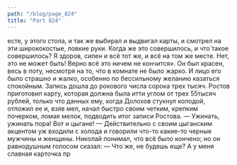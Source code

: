 ```yaml
---
path: "/blog/page_824"
title: "Part 824"
---
```


есте, у этого стола, и так же выбирал и выдвигал карты, и смотрел на эти ширококостые, ловкие руки. Когда же это совершилось, и что́ такое совершилось? Я здоров, силен и всё тот же, и всё на том же месте. Нет, это не может быть! Верно всё это ничем не кончится».
Он был красен, весь в поту, несмотря на то, что в комнате не было жарко. И лицо его было страшно и жалко, особенно по бессильному желанию казаться спокойным.
Запись дошла до рокового числа сорока трех тысяч. Ростов приготовил карту, которая должна была итти углом от трех 55тысяч рублей, только что данных ему, когда Долохов стукнул колодой, отложил ее и, взяв мел, начал быстро своим четким, крепким почерком, ломая мелок, подводить итог записи Ростова.
— Ужинать, ужинать пора! Вот и цыгане! — Действительно с своим цыганским акцентом уж входили с холода и говорили что-то какие-то черные мужчины и женщины. Николай понимал, что всё было кончено; но он равнодушным голосом сказал:
— Что́ же, не будешь еще? А у меня славная карточка пр
